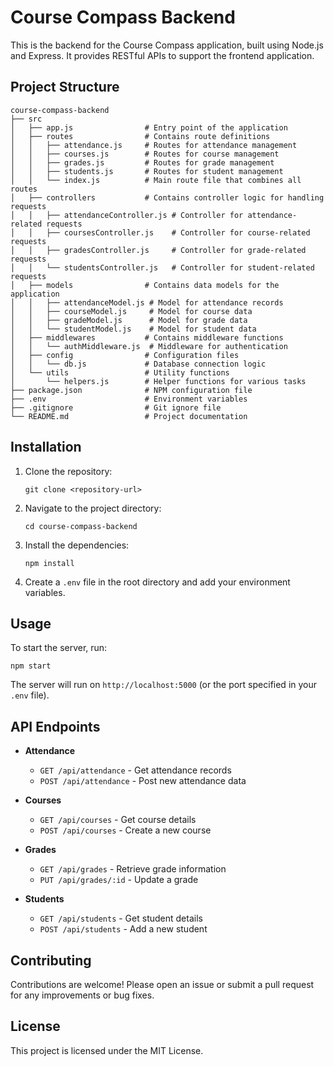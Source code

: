 # Course Compass Backend

This is the backend for the Course Compass application, built using Node.js and Express. It provides RESTful APIs to support the frontend application.

## Project Structure

```
course-compass-backend
├── src
│   ├── app.js                # Entry point of the application
│   ├── routes                # Contains route definitions
│   │   ├── attendance.js     # Routes for attendance management
│   │   ├── courses.js        # Routes for course management
│   │   ├── grades.js         # Routes for grade management
│   │   ├── students.js       # Routes for student management
│   │   └── index.js          # Main route file that combines all routes
│   ├── controllers           # Contains controller logic for handling requests
│   │   ├── attendanceController.js # Controller for attendance-related requests
│   │   ├── coursesController.js    # Controller for course-related requests
│   │   ├── gradesController.js     # Controller for grade-related requests
│   │   └── studentsController.js   # Controller for student-related requests
│   ├── models                # Contains data models for the application
│   │   ├── attendanceModel.js # Model for attendance records
│   │   ├── courseModel.js     # Model for course data
│   │   ├── gradeModel.js      # Model for grade data
│   │   └── studentModel.js    # Model for student data
│   ├── middlewares           # Contains middleware functions
│   │   └── authMiddleware.js  # Middleware for authentication
│   ├── config                # Configuration files
│   │   └── db.js             # Database connection logic
│   └── utils                 # Utility functions
│       └── helpers.js        # Helper functions for various tasks
├── package.json              # NPM configuration file
├── .env                      # Environment variables
├── .gitignore                # Git ignore file
└── README.md                 # Project documentation
```

## Installation

1. Clone the repository:
   ```
   git clone <repository-url>
   ```

2. Navigate to the project directory:
   ```
   cd course-compass-backend
   ```

3. Install the dependencies:
   ```
   npm install
   ```

4. Create a `.env` file in the root directory and add your environment variables.

## Usage

To start the server, run:
```
npm start
```

The server will run on `http://localhost:5000` (or the port specified in your `.env` file).

## API Endpoints

- **Attendance**
  - `GET /api/attendance` - Get attendance records
  - `POST /api/attendance` - Post new attendance data

- **Courses**
  - `GET /api/courses` - Get course details
  - `POST /api/courses` - Create a new course

- **Grades**
  - `GET /api/grades` - Retrieve grade information
  - `PUT /api/grades/:id` - Update a grade

- **Students**
  - `GET /api/students` - Get student details
  - `POST /api/students` - Add a new student

## Contributing

Contributions are welcome! Please open an issue or submit a pull request for any improvements or bug fixes.

## License

This project is licensed under the MIT License.